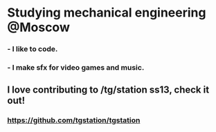 # Studying mechanical engineering @Moscow

### - I like to code.
### - I make sfx for video games and music.

## I love contributing to /tg/station ss13, check it out!
### https://github.com/tgstation/tgstation
